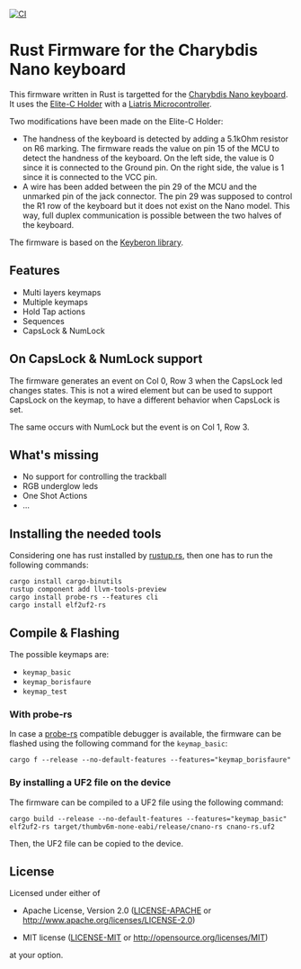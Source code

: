[![CI](https://github.com/borisfaure/cnano-rs/actions/workflows/ci.yml/badge.svg?branch=main)](https://github.com/borisfaure/cnano-rs/actions/workflows/ci.yml)

# Rust Firmware for the Charybdis Nano keyboard

This firmware written in Rust is targetted for the
[Charybdis Nano keyboard](https://bastardkb.com/product/charybdis-nano-kit/).
It uses the [Elite-C Holder](https://github.com/Bastardkb/Elite-C-holder) with
a [Liatris Microcontroller](https://splitkb.com/products/liatris).

Two modifications have been made on the Elite-C Holder:

- The handness of the keyboard is detected by adding a 5.1kOhm resistor on R6
  marking.  The firmware reads the value on pin 15 of the MCU to detect the
  handness of the keyboard.  On the left side, the value is 0 since it is
  connected to the Ground pin.  On the right side, the value is 1 since it
  is connected to the VCC pin.
- A wire has been added between the pin 29 of the MCU and the unmarked pin of
  the jack connector.  The pin 29 was supposed to control the R1 row of the
  keyboard but it does not exist on the Nano model.  This way, full duplex
  communication is possible between the two halves of the keyboard.

The firmware is based on the [Keyberon library](https://github.com/TeXitoi/keyberon).

## Features

- Multi layers keymaps
- Multiple keymaps
- Hold Tap actions
- Sequences
- CapsLock & NumLock

## On CapsLock & NumLock support

The firmware generates an event on Col 0, Row 3 when the CapsLock led changes
states.  This is not a wired element but can be used to support CapsLock on
the keymap, to have a different behavior when CapsLock is set.

The same occurs with NumLock but the event is on Col 1, Row 3.

## What's missing

- No support for controlling the trackball
- RGB underglow leds
- One Shot Actions
- ...


## Installing the needed tools

Considering one has rust installed by [rustup.rs](https://rustup.rs), then
one has to run the following commands:

```shell
cargo install cargo-binutils
rustup component add llvm-tools-preview
cargo install probe-rs --features cli
cargo install elf2uf2-rs
```

## Compile & Flashing

The possible keymaps are:

- `keymap_basic`
- `keymap_borisfaure`
- `keymap_test`

### With probe-rs

In case a [probe-rs](https://probe.rs/) compatible debugger is available, the
firmware can be flashed using the following command for the `keymap_basic`:

```shell
cargo f --release --no-default-features --features="keymap_borisfaure"
```

### By installing a UF2 file on the device

The firmware can be compiled to a UF2 file using the following command:

```shell
cargo build --release --no-default-features --features="keymap_basic"
elf2uf2-rs target/thumbv6m-none-eabi/release/cnano-rs cnano-rs.uf2
```

Then, the UF2 file can be copied to the device.


## License

Licensed under either of

- Apache License, Version 2.0 ([LICENSE-APACHE](LICENSE-APACHE) or
  http://www.apache.org/licenses/LICENSE-2.0)

- MIT license ([LICENSE-MIT](LICENSE-MIT) or http://opensource.org/licenses/MIT)

at your option.

